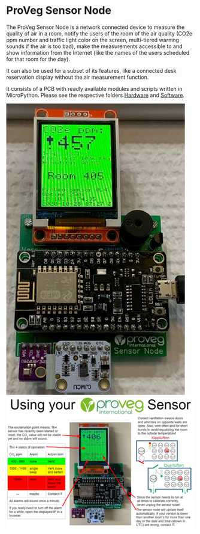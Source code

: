 # ProVeg Sensor Node

The ProVeg Sensor Node is a network connected device to measure the quality of air in a room,
notify the users of the room of the air quality (CO2e ppm number and traffic light color on the screen,
multi-tiered warning sounds if the air is too bad), make the measurements accessible to
and show information from the Internet (like the names of the users scheduled for that room for the day).

It can also be used for a subset of its features, like a connected desk reservation display
without the air measurement function.

It consists of a PCB with readly available modules and scripts written in MicroPython.
Please see the respective folders [Hardware](Hardware) and [Software](Software).

![Sensor Node Version 2](SensorNode.JPG)
![Manual](manual.PNG)